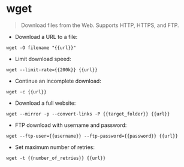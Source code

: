 # wget

> Download files from the Web.
> Supports HTTP, HTTPS, and FTP.

- Download a URL to a file:

`wget -O filename "{{url}}"`

- Limit download speed:

`wget --limit-rate={{200k}} {{url}}`

- Continue an incomplete download:

`wget -c {{url}}`

- Download a full website:

`wget --mirror -p --convert-links -P {{target_folder}} {{url}}`

- FTP download with username and password:

`wget --ftp-user={{username}} --ftp-password={{password}} {{url}}`

- Set maximum number of retries:

`wget -t {{number_of_retries}} {{url}}`
